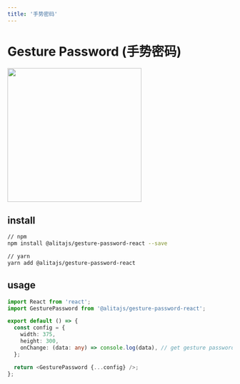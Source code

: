 ```yaml
---
title: '手势密码'
---
```


# Gesture Password (手势密码)

<img height="300" src="https://user-images.githubusercontent.com/11746742/68995608-735b4a00-08ca-11ea-8402-2d5229beaceb.png"></img>

## install

```bash
// npm
npm install @alitajs/gesture-password-react --save

// yarn
yarn add @alitajs/gesture-password-react
```

## usage

```ts
import React from 'react';
import GesturePassword from '@alitajs/gesture-password-react';

export default () => {
  const config = {
    width: 375,
    height: 300,
    onChange: (data: any) => console.log(data), // get gesture password
  };

  return <GesturePassword {...config} />;
};
```

